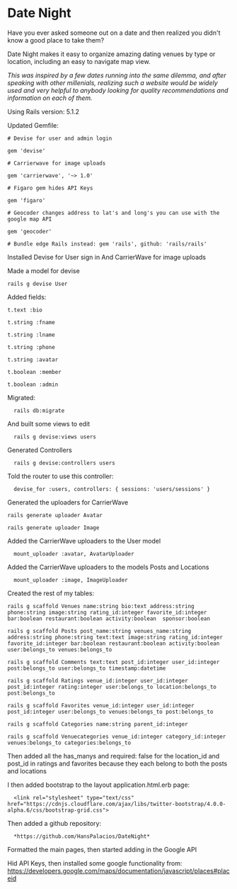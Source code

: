 # Date Night 

Have you ever asked someone out on a date and then realized you didn't know a good place to take them?

Date Night makes it easy to organize amazing dating venues by type or location, including an easy to navigate map view.

*This was inspired by a few dates running into the same dilemma, and after speaking with other millenials, realizing such a website would be widely used and very helpful to anybody looking for quality recommendations and information on each of them.*

Using Rails version: 5.1.2

Updated Gemfile:

    # Devise for user and admin login
    
    gem 'devise'
    
    # Carrierwave for image uploads
    
    gem 'carrierwave', '~> 1.0'
    
    # Figaro gem hides API Keys
    
    gem 'figaro'
    
    # Geocoder changes address to lat's and long's you can use with the google map API
    
    gem 'geocoder'
    
    # Bundle edge Rails instead: gem 'rails', github: 'rails/rails'


Installed Devise for User sign in
And CarrierWave for image uploads    

 Made a model for devise

	rails g devise User

Added fields:

    t.text :bio

    t.string :fname

    t.string :lname

    t.string :phone

    t.string :avatar

    t.boolean :member

    t.boolean :admin

Migrated:

	  rails db:migrate 

And built some views to edit     

	  rails g devise:views users   

Generated Controllers

	  rails g devise:controllers users

Told the router to use this controller:

	  devise_for :users, controllers: { sessions: 'users/sessions' }

Generated the uploaders for CarrierWave

    rails generate uploader Avatar
    
    rails generate uploader Image

Added the CarrierWave uploaders to the User model

	  mount_uploader :avatar, AvatarUploader

Added the CarrierWave uploaders to the models Posts and Locations

	  mount_uploader :image, ImageUploader

Created the rest of my tables:
	
    rails g scaffold Venues name:string bio:text address:string phone:string image:string rating_id:integer favorite_id:integer bar:boolean restaurant:boolean activity:boolean  sponsor:boolean 

    rails g scaffold Posts post_name:string venues_name:string address:string phone:string text:text image:string rating_id:integer favorite_id:integer bar:boolean restaurant:boolean activity:boolean user:belongs_to venues:belongs_to

    rails g scaffold Comments text:text post_id:integer user_id:integer post:belongs_to user:belongs_to timestamp:datetime

    rails g scaffold Ratings venue_id:integer user_id:integer post_id:integer rating:integer user:belongs_to location:belongs_to post:belongs_to

    rails g scaffold Favorites venue_id:integer user_id:integer post_id:integer user:belongs_to venues:belongs_to post:belongs_to

    rails g scaffold Categories name:string parent_id:integer

    rails g scaffold Venuecategories venue_id:integer category_id:integer venues:belongs_to categories:belongs_to

Then added all the has_manys and required: false for the location_id and post_id in ratings and favorites because they each belong to both the posts and locations

I then added bootstrap to the layout application.html.erb page:

	  <link rel="stylesheet" type="text/css" href="https://cdnjs.cloudflare.com/ajax/libs/twitter-bootstrap/4.0.0-alpha.6/css/bootstrap-grid.css">

Then added a github repository: 

	  *https://github.com/HansPalacios/DateNight*

Formatted the main pages, then started adding in the Google API

Hid API Keys, then installed some google functionality from: 
      https://developers.google.com/maps/documentation/javascript/places#placeid

